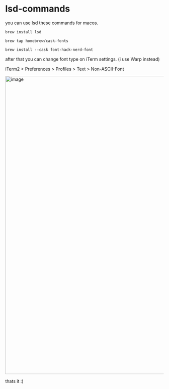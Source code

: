 # lsd-commands

you can use lsd these commands for macos.

```
brew install lsd

brew tap homebrew/cask-fonts

brew install --cask font-hack-nerd-font
```

after that you can change font type on iTerm settings. (i use Warp instead)

iTerm2 > Preferences > Profiles > Text > Non-ASCII-Font 

<img width="944" alt="image" src="https://github.com/alperen-selcuk/lsd-commands/assets/78741582/0d10111c-1e9c-485f-a7ba-c19d222bcfec">


thats it :)
